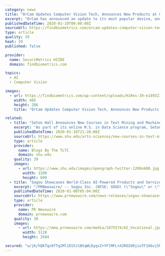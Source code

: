 ```yaml
---
category: news
title: "OrCam Updates Computer Vision Tech, Announces New Products at CES 2020"
excerpt: "OrCam has announced an update to its most popular device, and will be unveiling a series of new products at CES 2020 this year in Las Vegas. On the update front, OrCam’s most popular product — the OrCam MyEye 2, a small device that users clip onto ..."
publishedDateTime: 2020-01-10T00:00:00Z
sourceUrl: https://findbiometrics.com/orcam-updates-computer-vision-tech-announces-new-products-ces-2020-011002/
type: article
quality: 39
heat: 39
published: false

provider:
  name: SecuriMetrics HIIDE
  domain: findbiometrics.com

topics:
  - AI
  - Computer Vision

images:
  - url: https://findbiometrics.com/wp-content/uploads/HiRes-39-e1493239122273.jpg
    width: 465
    height: 286
    title: "OrCam Updates Computer Vision Tech, Announces New Products at CES 2020"

related:
  - title: "Seton Hall Announces New Courses in Text Mining and Machine Learning"
    excerpt: "As part of its online M.S. in Data Science program, Seton Hall University in South Orange, New Jersey, has announced new courses in Text Mining and Machine Learning. Seton Hall's master's program in Data Science is the first 100% online program of its kind in New Jersey and one of very few in the nation. Quickly emerging as a critical field ..."
    publishedDateTime: 2020-01-16T21:28:00Z
    sourceUrl: https://www.shu.edu/arts-sciences/new-courses-in-text-mining-and-machine-learning.cfm
    type: article
    provider:
      name: Blogs By The TLTC
      domain: shu.edu
    quality: 39
    images:
      - url: https://www.shu.edu/images/opengraph-twitter-1200x600.jpg
        width: 1200
        height: 600
  - title: "Sogou Showcases World-Class AI-Powered Products and Services at CES 2020"
    excerpt: "/PRNewswire/ -- Sogou Inc. (NYSE: SOGO) (\"Sogou\" or \"the Company\"), an innovator in search and a leader in China's internet industry, brings its"
    publishedDateTime: 2020-01-08T05:04:00Z
    sourceUrl: https://www.prnewswire.com/news-releases/sogou-showcases-world-class-ai-powered-products-and-services-at-ces-2020-300985487.html
    type: article
    provider:
      name: PR Newswire
      domain: prnewswire.com
    quality: 38
    images:
      - url: https://mma.prnewswire.com/media/1075574/AI_Vocational.jpg?p=facebook
        width: 5128
        height: 2684

secured: "u/jK/hQKTqs9fTq2Ml1ES5J1BSqWLDyqsZ+YFlMFL+X2ROZd0jioTF1U6vjShtyY4O0Dm81lTccECAW+uxxEPUQ5zQ6IOOMstpx25BYrLe2DSv2wZfOpxD50A4Ylks5Z1wI2G8koo9dWsG9wqKrqWHOLag1hdww712UeNR0W+HhCD2MPeNuRpLkFT9GY1PaFAuwr3FPs3Zs+ZSGblT/rOHmNA9X048iF9d6JJMTQ+6dHs5JH0Gc1SDyBuCJSbfBxlMty/VCYke8k4yCUyry1DjqDMXN4Atg7H1x6l+99zZmCJytCuml61aakP24CNZCj;hZsd9qgk/fJqUF1AlOpQmQ=="
---
```


